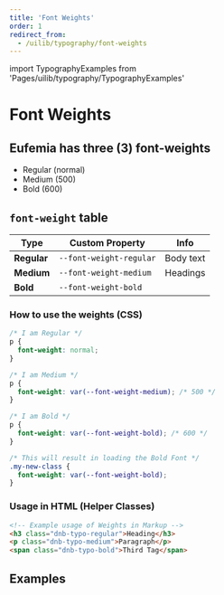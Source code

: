 ```yaml
---
title: 'Font Weights'
order: 1
redirect_from:
  - /uilib/typography/font-weights
---
```


import TypographyExamples from 'Pages/uilib/typography/TypographyExamples'

# Font Weights

## Eufemia has three (3) font-weights

- <span class="dnb-typo-regular">Regular</span> (normal)
- <span class="dnb-typo-medium">Medium</span> (500)
- <span class="dnb-typo-bold">Bold</span> (600)

## `font-weight` table

| Type        | Custom Property         | Info      |
| ----------- | ----------------------- | --------- |
| **Regular** | `--font-weight-regular` | Body text |
| **Medium**  | `--font-weight-medium`  | Headings  |
| **Bold**    | `--font-weight-bold`    |           |

### How to use the weights (CSS)

```css
/* I am Regular */
p {
  font-weight: normal;
}

/* I am Medium */
p {
  font-weight: var(--font-weight-medium); /* 500 */
}

/* I am Bold */
p {
  font-weight: var(--font-weight-bold); /* 600 */
}

/* This will result in loading the Bold Font */
.my-new-class {
  font-weight: var(--font-weight-bold);
}
```

### Usage in HTML (Helper Classes)

```html
<!-- Example usage of Weights in Markup -->
<h3 class="dnb-typo-regular">Heading</h3>
<p class="dnb-typo-medium">Paragraph</p>
<span class="dnb-typo-bold">Third Tag</span>
```

## Examples

<TypographyExamples />
